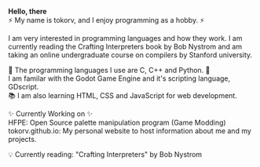 **Hello, there** <br>
⚡ My name is tokorv, and I enjoy programming as a hobby. ⚡

I am very interested in programming languages and how they work.
I am currently reading the Crafting Interpreters book by Bob Nystrom and am taking an online undergraduate course on compilers by Stanford university.

🍻 The programming languages I use are C, C++ and Python. 🍻 <br>
I am familar with the Godot Game Engine and it's scripting language, GDscript.<br>
📚 I am also learning HTML, CSS and JavaScript for web development.

✨ Currently Working on ✨<br>
HFPE: Open Source palette manipulation program (Game Modding)<br>
tokorv.github.io: My personal website to host information about me and my projects.

💡 Currently reading: "Crafting Interpreters" by Bob Nystrom<br>
<!--
**k** is a ✨ _special_ ✨ repository because its `README.md` (this file) appears on your GitHub profile.

Here are some ideas to get you started:

- 🔭 I’m currently working on ...
- 🌱 I’m currently learning ...
- 👯 I’m looking to collaborate on ...
- 🤔 I’m looking for help with ...
- 💬 Ask me about ...
- 📫 How to reach me: ...
- 😄 Pronouns: ...
- ⚡ Fun fact: ...
-->

